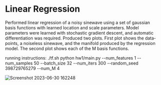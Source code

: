 # Linear Regression
Performed linear regression of a noisy sinewave using a set of gaussian basis functions with learned location and scale parameters. Model parameters were learned with stochastic
gradient descent, and automatic differentiation was required. Produced two plots. First plot shows the data-points, a noiseless sinewave, and the manifold produced by the regression model. The second plot shows each of the M basis functions. 

running instructions:
./tf.sh python hw1/main.py  --num_features 1 --num_samples 50 --batch_size 32 --num_iters 300 --random_seed 398729765279 --num_M 4

![Screenshot 2023-06-30 162248](https://github.com/nicolejoseph/Deep-Learning/assets/55464125/7e6b1085-52f4-4f8c-82fd-85588edc8a41)
